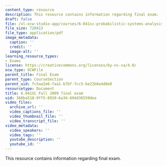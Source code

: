 ```yaml
---
content_type: resource
description: This resource contains information regarding final exam.
draft: false
file: /ol-ocw-studio-app/courses/6-041sc-probabilistic-systems-analysis-and-applied-probability-fall-2013/366ba5189ff589206a34694d36559dea_MIT6_041SCF13_final_f09.pdf
file_size: 720413
file_type: application/pdf
image_metadata:
  caption: ''
  credit: ''
  image-alt: ''
learning_resource_types:
- Exams
license: https://creativecommons.org/licenses/by-nc-sa/4.0/
ocw_type: OCWFile
parent_title: Final Exam
parent_type: CourseSection
parent_uid: fc5aa2e6-faa1-b7bf-7cc5-be22b6e4d8e0
resourcetype: Document
title: 6.041SC Fall 2009 final exam
uid: 366ba518-9ff5-8920-6a34-694d36559dea
video_files:
  archive_url: ''
  video_captions_file: ''
  video_thumbnail_file: ''
  video_transcript_file: ''
video_metadata:
  video_speakers: ''
  video_tags: ''
  youtube_description: ''
  youtube_id: ''
---
```

This resource contains information regarding final exam.